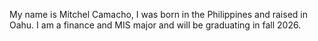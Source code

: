 My name is Mitchel Camacho, I was born in the Philippines and raised in Oahu. I am a finance and MIS major and will be graduating in fall 2026.
